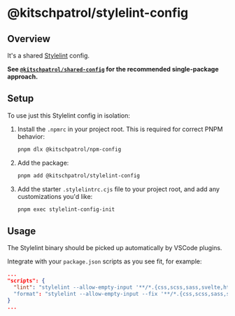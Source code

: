 # @kitschpatrol/stylelint-config

## Overview

It's a shared [Stylelint](https://stylelint.io) config.

**See [`@kitschpatrol/shared-config`](https://www.npmjs.com/package/@kitschpatrol/shared-config) for the recommended single-package approach.**

## Setup

To use just this Stylelint config in isolation:

1. Install the `.npmrc` in your project root. This is required for correct PNPM behavior:

   ```sh
   pnpm dlx @kitschpatrol/npm-config
   ```

2. Add the package:

   ```sh
   pnpm add @kitschpatrol/stylelint-config
   ```

3. Add the starter `.stylelintrc.cjs` file to your project root, and add any customizations you'd like:

   ```sh
   pnpm exec stylelint-config-init
   ```

## Usage

The Stylelint binary should be picked up automatically by VSCode plugins.

Integrate with your `package.json` scripts as you see fit, for example:

```json
...
"scripts": {
  "lint": "stylelint --allow-empty-input '**/*.{css,scss,sass,svelte,html,astro}'"
  "format": "stylelint --allow-empty-input --fix '**/*.{css,scss,sass,svelte,html,astro}'"
}
...
```
